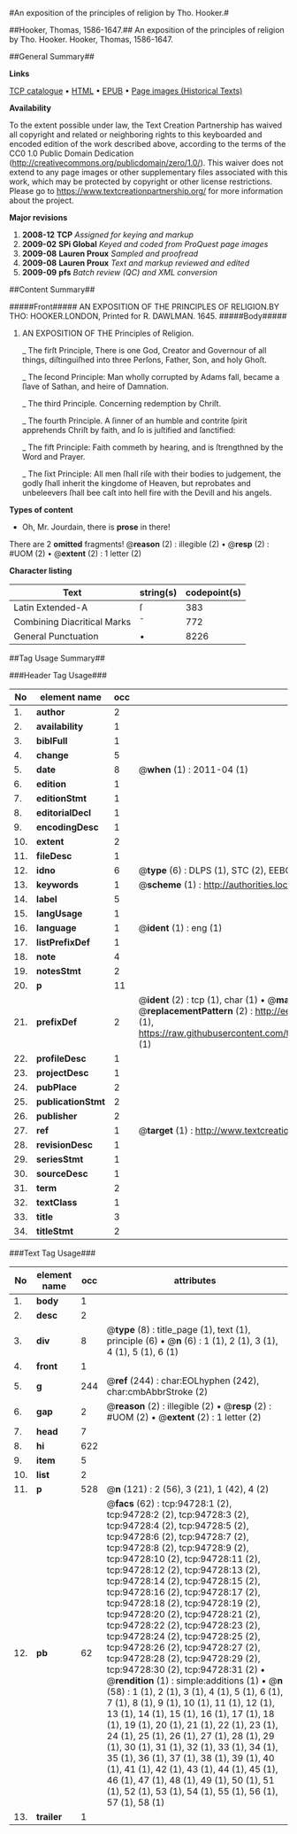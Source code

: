 #An exposition of the principles of religion by Tho. Hooker.#

##Hooker, Thomas, 1586-1647.##
An exposition of the principles of religion by Tho. Hooker.
Hooker, Thomas, 1586-1647.

##General Summary##

**Links**

[TCP catalogue](http://www.ota.ox.ac.uk/tcp/)  • 
[HTML](http://tei.it.ox.ac.uk/tcp/Texts-HTML/free/A44/A44348.html)  • 
[EPUB](http://tei.it.ox.ac.uk/tcp/Texts-EPUB/free/A44/A44348.epub) • 
[Page images (Historical Texts)](https://historicaltexts.jisc.ac.uk/eebo-12865457e)

**Availability**

To the extent possible under law, the Text Creation Partnership has waived all copyright and related or neighboring rights to this keyboarded and encoded edition of the work described above, according to the terms of the CC0 1.0 Public Domain Dedication (http://creativecommons.org/publicdomain/zero/1.0/). This waiver does not extend to any page images or other supplementary files associated with this work, which may be protected by copyright or other license restrictions. Please go to https://www.textcreationpartnership.org/ for more information about the project.

**Major revisions**

1. __2008-12__ __TCP__ *Assigned for keying and markup*
1. __2009-02__ __SPi Global__ *Keyed and coded from ProQuest page images*
1. __2009-08__ __Lauren Proux__ *Sampled and proofread*
1. __2009-08__ __Lauren Proux__ *Text and markup reviewed and edited*
1. __2009-09__ __pfs__ *Batch review (QC) and XML conversion*

##Content Summary##

#####Front#####
AN EXPOSITION OF THE PRINCIPLES OF RELIGION.BY THO: HOOKER.LONDON, Printed for R. DAWLMAN. 1645.
#####Body#####

1. AN EXPOSITION OF THE Principles of Religion.

    _ The firſt Principle, There is one God, Creator and Governour of all things, diſtinguiſhed into three Perſons, Father, Son, and holy Ghoſt.

    _ The ſecond Principle: Man wholly corrupted by Adams fall, became a ſlave of Sathan, and heire of Damnation.

    _ The third Principle. Concerning redemption by Chriſt.

    _ The fourth Principle. A ſinner of an humble and contrite ſpirit apprehends Chriſt by faith, and ſo is juſtified and ſanctified:

    _ The fift Principle: Faith commeth by hearing, and is ſtrengthned by the Word and Prayer.

    _ The ſixt Principle: All men ſhall riſe with their bodies to judgement, the godly ſhall inherit the kingdome of Heaven, but reprobates and unbeleevers ſhall bee caſt into hell fire with the Devill and his angels.

**Types of content**

  * Oh, Mr. Jourdain, there is **prose** in there!

There are 2 **omitted** fragments! 
 @__reason__ (2) : illegible (2)  •  @__resp__ (2) : #UOM (2)  •  @__extent__ (2) : 1 letter (2)

**Character listing**


|Text|string(s)|codepoint(s)|
|---|---|---|
|Latin Extended-A|ſ|383|
|Combining             Diacritical Marks|̄|772|
|General Punctuation|•|8226|

##Tag Usage Summary##

###Header Tag Usage###

|No|element name|occ|attributes|
|---|---|---|---|
|1.|__author__|2||
|2.|__availability__|1||
|3.|__biblFull__|1||
|4.|__change__|5||
|5.|__date__|8| @__when__ (1) : 2011-04 (1)|
|6.|__edition__|1||
|7.|__editionStmt__|1||
|8.|__editorialDecl__|1||
|9.|__encodingDesc__|1||
|10.|__extent__|2||
|11.|__fileDesc__|1||
|12.|__idno__|6| @__type__ (6) : DLPS (1), STC (2), EEBO-CITATION (1), OCLC (1), VID (1)|
|13.|__keywords__|1| @__scheme__ (1) : http://authorities.loc.gov/ (1)|
|14.|__label__|5||
|15.|__langUsage__|1||
|16.|__language__|1| @__ident__ (1) : eng (1)|
|17.|__listPrefixDef__|1||
|18.|__note__|4||
|19.|__notesStmt__|2||
|20.|__p__|11||
|21.|__prefixDef__|2| @__ident__ (2) : tcp (1), char (1)  •  @__matchPattern__ (2) : ([0-9\-]+):([0-9IVX]+) (1), (.+) (1)  •  @__replacementPattern__ (2) : http://eebo.chadwyck.com/downloadtiff?vid=$1&page=$2 (1), https://raw.githubusercontent.com/textcreationpartnership/Texts/master/tcpchars.xml#$1 (1)|
|22.|__profileDesc__|1||
|23.|__projectDesc__|1||
|24.|__pubPlace__|2||
|25.|__publicationStmt__|2||
|26.|__publisher__|2||
|27.|__ref__|1| @__target__ (1) : http://www.textcreationpartnership.org/docs/. (1)|
|28.|__revisionDesc__|1||
|29.|__seriesStmt__|1||
|30.|__sourceDesc__|1||
|31.|__term__|2||
|32.|__textClass__|1||
|33.|__title__|3||
|34.|__titleStmt__|2||


###Text Tag Usage###

|No|element name|occ|attributes|
|---|---|---|---|
|1.|__body__|1||
|2.|__desc__|2||
|3.|__div__|8| @__type__ (8) : title_page (1), text (1), principle (6)  •  @__n__ (6) : 1 (1), 2 (1), 3 (1), 4 (1), 5 (1), 6 (1)|
|4.|__front__|1||
|5.|__g__|244| @__ref__ (244) : char:EOLhyphen (242), char:cmbAbbrStroke (2)|
|6.|__gap__|2| @__reason__ (2) : illegible (2)  •  @__resp__ (2) : #UOM (2)  •  @__extent__ (2) : 1 letter (2)|
|7.|__head__|7||
|8.|__hi__|622||
|9.|__item__|5||
|10.|__list__|2||
|11.|__p__|528| @__n__ (121) : 2 (56), 3 (21), 1 (42), 4 (2)|
|12.|__pb__|62| @__facs__ (62) : tcp:94728:1 (2), tcp:94728:2 (2), tcp:94728:3 (2), tcp:94728:4 (2), tcp:94728:5 (2), tcp:94728:6 (2), tcp:94728:7 (2), tcp:94728:8 (2), tcp:94728:9 (2), tcp:94728:10 (2), tcp:94728:11 (2), tcp:94728:12 (2), tcp:94728:13 (2), tcp:94728:14 (2), tcp:94728:15 (2), tcp:94728:16 (2), tcp:94728:17 (2), tcp:94728:18 (2), tcp:94728:19 (2), tcp:94728:20 (2), tcp:94728:21 (2), tcp:94728:22 (2), tcp:94728:23 (2), tcp:94728:24 (2), tcp:94728:25 (2), tcp:94728:26 (2), tcp:94728:27 (2), tcp:94728:28 (2), tcp:94728:29 (2), tcp:94728:30 (2), tcp:94728:31 (2)  •  @__rendition__ (1) : simple:additions (1)  •  @__n__ (58) : 1 (1), 2 (1), 3 (1), 4 (1), 5 (1), 6 (1), 7 (1), 8 (1), 9 (1), 10 (1), 11 (1), 12 (1), 13 (1), 14 (1), 15 (1), 16 (1), 17 (1), 18 (1), 19 (1), 20 (1), 21 (1), 22 (1), 23 (1), 24 (1), 25 (1), 26 (1), 27 (1), 28 (1), 29 (1), 30 (1), 31 (1), 32 (1), 33 (1), 34 (1), 35 (1), 36 (1), 37 (1), 38 (1), 39 (1), 40 (1), 41 (1), 42 (1), 43 (1), 44 (1), 45 (1), 46 (1), 47 (1), 48 (1), 49 (1), 50 (1), 51 (1), 52 (1), 53 (1), 54 (1), 55 (1), 56 (1), 57 (1), 58 (1)|
|13.|__trailer__|1||
